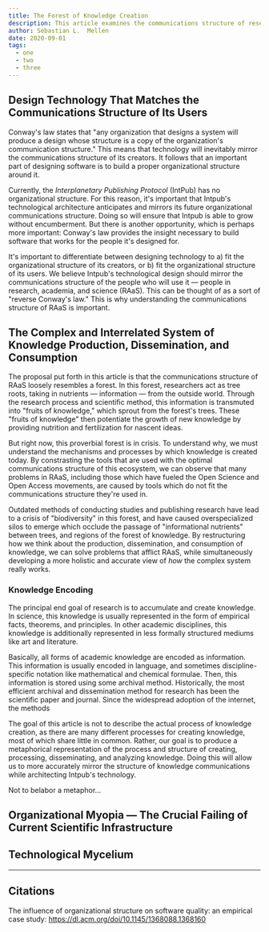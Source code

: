 ```yaml
---
title: The Forest of Knowledge Creation
description: This article examines the communications structure of research, academia, and science.
author: Sebastian L.  Mellen
date: 2020-09-01
tags:
  - one
  - two
  - three
---
```


## Design Technology That Matches the Communications Structure of Its Users

Conway's law states that "any organization that designs a system will produce a design whose structure is a copy of the organization's communication structure." This means that technology will inevitably mirror the communications structure of its creators. It follows that an important part of designing software is to build a proper organizational structure around it.

Currently, the _Interplanetary Publishing Protocol_ (IntPub) has no organizational structure. For this reason, it's important that Intpub's technological architecture anticipates and mirrors its future organizational communications structure. Doing so will ensure that Intpub is able to grow without encumberment. But there is another opportunity, which is perhaps more important: Conway's law provides the insight necessary to build software that works for the people it's designed for.

It's important to differentiate between designing technology to a) fit the organizational structure of its creators, or b) fit the organizational structure of its users. We believe Intpub's technological design should mirror the communications structure of the people who will use it — people in research, academia, and science (RAaS). This can be thought of as a sort of "reverse Conway's law." This is why understanding the communications structure of RAaS is important.

## The Complex and Interrelated System of Knowledge Production, Dissemination, and Consumption

The proposal put forth in this article is that the communications structure of RAaS loosely resembles a forest. In this forest, researchers act as tree roots, taking in nutrients — information — from the outside world. Through the research process and scientific method, this information is transmuted into "fruits of knowledge," which sprout from the forest's trees. These "fruits of knowledge" then potentiate the growth of new knowledge by providing nutrition and fertilization for nascent ideas.

But right now, this proverbial forest is in crisis. To understand why, we must understand the mechanisms and processes by which knowledge is created today. By constrasting the tools that are used with the optimal communications structure of this ecosystem, we can observe that many problems in RAaS, including those which have fueled the Open Science and Open Access movements, are caused by tools which do not fit the communications structure they're used in. 

Outdated methods of conducting studies and publishing research have lead to a crisis of "biodiversity" in this forest, and have caused overspecialized silos to emerge which occlude the passage of "informational nutrients" between trees, and regions of the forest of knowledge. By restructuring how we think about the production, dissemination, and consumption of knowledge, we can solve problems that afflict RAaS, while simultaneously developing a more holistic and accurate view of _how_ the complex system really works.

### Knowledge Encoding

The principal end goal of research is to accumulate and create knowledge. In science, this knowledge is usually represented in the form of empirical facts, theorems, and principles. In other academic disciplines, this knowledge is additionally represented in less formally structured mediums like art and literature.

Basically, all forms of academic knowledge are encoded as information. This information is usually encoded in language, and sometimes discipline-specific notation like mathematical and chemical formulae. Then, this information is stored using some archival method. Historically, the most efficient archival and dissemination method for research has been the scientific paper and journal. Since the widespread adoption of the internet, the methods

The goal of this article is not to describe the actual process of knowledge creation, as there are many different processes for creating knowledge, most of which share little in common. Rather, our goal is to produce a metaphorical representation of the process and structure of creating, processing, disseminating, and analyzing knowledge. Doing this will allow us to more accurately mirror the structure of knowledge communications while architecting Intpub's technology.

Not to belabor a metaphor...

## Organizational Myopia — The Crucial Failing of Current Scientific Infrastructure


## Technological Mycelium

---

## Citations

The influence of organizational structure on software quality: an empirical case study: https://dl.acm.org/doi/10.1145/1368088.1368160
